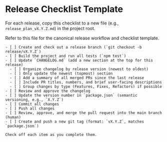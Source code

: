# Release Checklist Template

For each release, copy this checklist to a new file (e.g., `release_plan_vX.Y.Z.md`) in the project
root.

Refer to this file for the canonical release workflow and checklist template.

```
- [ ] Create and check out a release branch (`git checkout -b release/vX.Y.Z`)
- [ ] Build the project and run all tests (`npm test`)
- [ ] Update `CHANGELOG.md` (add a new section at the top for this release)
  - [ ] Organize changelog by release version (newest to oldest)
  - [ ] Only update the newest (topmost) section
  - [ ] Add a summary of all merged PRs since the last release
  - [ ] Include PR titles, numbers, and brief user-facing descriptions
  - [ ] Group changes by type (Features, Fixes, Refactors) if possible
- [ ] Review and approve the changelog
- [ ] Update the version number in `package.json` (semantic versioning, e.g., `X.Y.Z`)
- [ ] Commit all changes
- [ ] Push all changes
- [ ] Review, approve, and merge the pull request into the main branch (human)
- [ ] Create and push a new git tag (format: `vX.Y.Z`, matches `package.json`)

Check off each item as you complete them.
```
